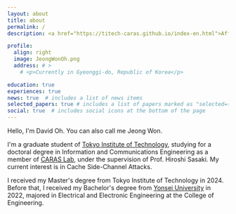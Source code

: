 ```yaml
---
layout: about
title: about
permalink: /
description: <a href="https://titech-caras.github.io/index-en.html">Affiliations</a>. <a href="mailto:oh.j.ad@m.titech.ac.jp">Contact</a>. <a href="/assets/pdf/CV_David_Oh.pdf">CV</a>.

profile:
  align: right
  image: JeongWonOh.png
  address: # >
    # <p>Currently in Gyeonggi-do, Republic of Korea</p>

education: true
experiences: true
news: true  # includes a list of news items
selected_papers: true # includes a list of papers marked as "selected={true}"
social: true  # includes social icons at the bottom of the page
---
```


>
Hello, I'm David Oh. You can also call me Jeong Won.

>
I'm a graduate student of <a href="https://www.titech.ac.jp/english">Tokyo Institute of Technology</a>,
studying for a doctoral degree in Information and Communications Engineering as a member of <a href="https://titech-caras.github.io/index-en.html">CARAS Lab</a>, under the supervision of Prof. Hiroshi Sasaki. My current interest is in Cache Side-Channel Attacks.

>
I received my Master's degree from Tokyo Institute of Technology in 2024. Before that, I received my Bachelor's degree from <a href="https://yonsei.ac.kr">Yonsei University</a> in 2022, majored in Electrical and Electronic Engineering at the College of Engineering.